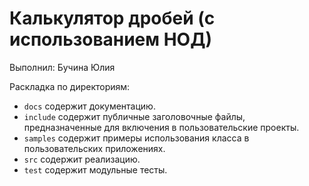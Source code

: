 # Калькулятор дробей (с использованием НОД)

Выполнил: Бучина Юлия

Раскладка по директориям:

  - `docs` содержит документацию.
  - `include` содержит публичные заголовочные файлы, предназначенные для
    включения в пользовательские проекты.
  - `samples` содержит примеры использования класса в пользовательских
    приложениях.
  - `src` содержит реализацию.
  - `test` содержит модульные тесты.